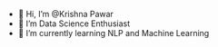 - 👋 Hi, I’m @Krishna Pawar
- 👀 I’m Data Science Enthusiast 
- 🌱 I’m currently learning NLP and Machine Learning


<!---
Krishna-Pawar/Krishna-Pawar is a ✨ special ✨ repository because its `README.md` (this file) appears on your GitHub profile.
You can click the Preview link to take a look at your changes.
--->
